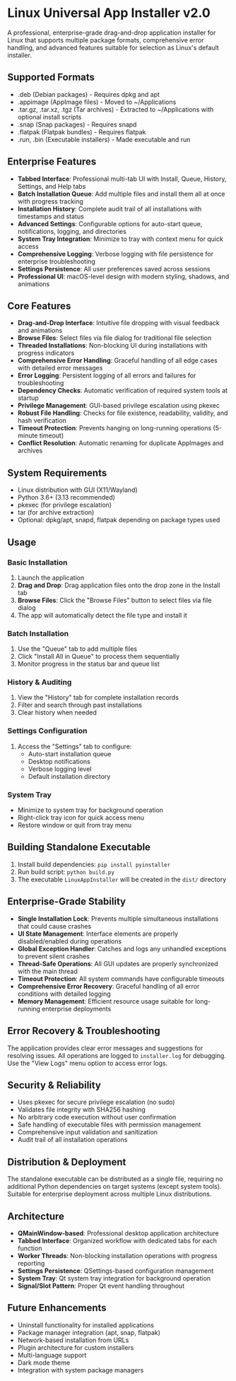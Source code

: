 # Linux Universal App Installer v2.0

A professional, enterprise-grade drag-and-drop application installer for Linux that supports multiple package formats, comprehensive error handling, and advanced features suitable for selection as Linux's default installer.

## Supported Formats
- .deb (Debian packages) - Requires dpkg and apt
- .appimage (AppImage files) - Moved to ~/Applications
- .tar.gz, .tar.xz, .tgz (Tar archives) - Extracted to ~/Applications with optional install scripts
- .snap (Snap packages) - Requires snapd
- .flatpak (Flatpak bundles) - Requires flatpak
- .run, .bin (Executable installers) - Made executable and run

## Enterprise Features
- **Tabbed Interface**: Professional multi-tab UI with Install, Queue, History, Settings, and Help tabs
- **Batch Installation Queue**: Add multiple files and install them all at once with progress tracking
- **Installation History**: Complete audit trail of all installations with timestamps and status
- **Advanced Settings**: Configurable options for auto-start queue, notifications, logging, and directories
- **System Tray Integration**: Minimize to tray with context menu for quick access
- **Comprehensive Logging**: Verbose logging with file persistence for enterprise troubleshooting
- **Settings Persistence**: All user preferences saved across sessions
- **Professional UI**: macOS-level design with modern styling, shadows, and animations

## Core Features
- **Drag-and-Drop Interface**: Intuitive file dropping with visual feedback and animations
- **Browse Files**: Select files via file dialog for traditional file selection
- **Threaded Installations**: Non-blocking UI during installations with progress indicators
- **Comprehensive Error Handling**: Graceful handling of all edge cases with detailed error messages
- **Error Logging**: Persistent logging of all errors and failures for troubleshooting
- **Dependency Checks**: Automatic verification of required system tools at startup
- **Privilege Management**: GUI-based privilege escalation using pkexec
- **Robust File Handling**: Checks for file existence, readability, validity, and hash verification
- **Timeout Protection**: Prevents hanging on long-running operations (5-minute timeout)
- **Conflict Resolution**: Automatic renaming for duplicate AppImages and archives

## System Requirements
- Linux distribution with GUI (X11/Wayland)
- Python 3.6+ (3.13 recommended)
- pkexec (for privilege escalation)
- tar (for archive extraction)
- Optional: dpkg/apt, snapd, flatpak depending on package types used

## Usage

### Basic Installation
1. Launch the application
2. **Drag and Drop**: Drag application files onto the drop zone in the Install tab
3. **Browse Files**: Click the "Browse Files" button to select files via file dialog
4. The app will automatically detect the file type and install it

### Batch Installation
1. Use the "Queue" tab to add multiple files
2. Click "Install All in Queue" to process them sequentially
3. Monitor progress in the status bar and queue list

### History & Auditing
1. View the "History" tab for complete installation records
2. Filter and search through past installations
3. Clear history when needed

### Settings Configuration
1. Access the "Settings" tab to configure:
   - Auto-start installation queue
   - Desktop notifications
   - Verbose logging level
   - Default installation directory

### System Tray
- Minimize to system tray for background operation
- Right-click tray icon for quick access menu
- Restore window or quit from tray menu

## Building Standalone Executable
1. Install build dependencies: `pip install pyinstaller`
2. Run build script: `python build.py`
3. The executable `LinuxAppInstaller` will be created in the `dist/` directory

## Enterprise-Grade Stability
- **Single Installation Lock**: Prevents multiple simultaneous installations that could cause crashes
- **UI State Management**: Interface elements are properly disabled/enabled during operations
- **Global Exception Handler**: Catches and logs any unhandled exceptions to prevent silent crashes
- **Thread-Safe Operations**: All GUI updates are properly synchronized with the main thread
- **Timeout Protection**: All system commands have configurable timeouts
- **Comprehensive Error Recovery**: Graceful handling of all error conditions with detailed logging
- **Memory Management**: Efficient resource usage suitable for long-running enterprise deployments

## Error Recovery & Troubleshooting
The application provides clear error messages and suggestions for resolving issues. All operations are logged to `installer.log` for debugging. Use the "View Logs" menu option to access error logs.

## Security & Reliability
- Uses pkexec for secure privilege escalation (no sudo)
- Validates file integrity with SHA256 hashing
- No arbitrary code execution without user confirmation
- Safe handling of executable files with permission management
- Comprehensive input validation and sanitization
- Audit trail of all installation operations

## Distribution & Deployment
The standalone executable can be distributed as a single file, requiring no additional Python dependencies on target systems (except system tools). Suitable for enterprise deployment across multiple Linux distributions.

## Architecture
- **QMainWindow-based**: Professional desktop application architecture
- **Tabbed Interface**: Organized workflow with dedicated tabs for each function
- **Worker Threads**: Non-blocking installation operations with progress reporting
- **Settings Persistence**: QSettings-based configuration management
- **System Tray**: Qt system tray integration for background operation
- **Signal/Slot Pattern**: Proper Qt event handling throughout

## Future Enhancements
- Uninstall functionality for installed applications
- Package manager integration (apt, snap, flatpak)
- Network-based installation from URLs
- Plugin architecture for custom installers
- Multi-language support
- Dark mode theme
- Integration with system package managers
